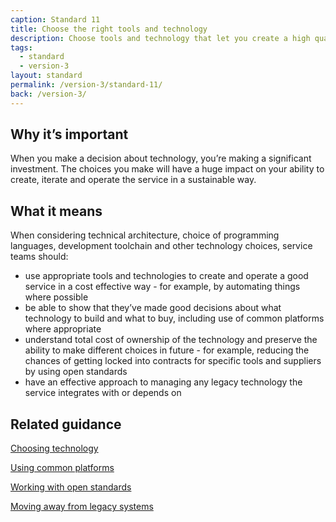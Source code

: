 ```yaml
---
caption: Standard 11
title: Choose the right tools and technology
description: Choose tools and technology that let you create a high quality service in a cost effective way. Minimise the cost of changing direction in future.
tags:
  - standard
  - version-3
layout: standard
permalink: /version-3/standard-11/
back: /version-3/
---
```


## Why it’s important

When you make a decision about technology, you’re making a significant investment. The choices you make will have a huge impact on your ability to create, iterate and operate the service in a sustainable way.

## What it means

When considering technical architecture, choice of programming languages, development toolchain and other technology choices, service teams should:

- use appropriate tools and technologies to create and operate a good service in a cost effective way - for example, by automating things where possible
- be able to show that they’ve made good decisions about what technology to build and what to buy, including use of common platforms where appropriate
- understand total cost of ownership of the technology and preserve the ability to make different choices in future - for example, reducing the chances of getting locked into contracts for specific tools and suppliers by using open standards
- have an effective approach to managing any legacy technology the service integrates with or depends on

## Related guidance

[Choosing technology](https://www.gov.uk/service-manual/technology/choosing-technology-an-introduction)

[Using common platforms](https://www.gov.uk/service-manual/technology/using-common-components)

[Working with open standards](https://www.gov.uk/service-manual/technology/working-with-open-standards)

[Moving away from legacy systems](/service-manual/technology/moving-away-from-legacy-systems)

<!-- ## Service standard points

[1\. Understand users and their needs](https://www.gov.uk/service-manual/service-standard/point-1-understand-user-needs)

[2\. Solve a whole problem for users](https://www.gov.uk/service-manual/service-standard/point-2-solve-a-whole-problem)

[3\. Provide a joined up experience across all channels](https://www.gov.uk/service-manual/service-standard/point-3-join-up-across-channels)

[4\. Make the service simple to use](https://www.gov.uk/service-manual/service-standard/point-4-make-the-service-simple-to-use)

[5\. Make sure everyone can use the service](https://www.gov.uk/service-manual/service-standard/point-5-make-sure-everyone-can-use-the-service)

[6\. Have a multidisciplinary team](https://www.gov.uk/service-manual/service-standard/point-6-have-a-multidisciplinary-team)

[7\. Use agile ways of working](https://www.gov.uk/service-manual/service-standard/point-7-use-agile-ways-of-working)

[8\. Iterate and improve frequently](https://www.gov.uk/service-manual/service-standard/point-8-iterate-and-improve-frequently)

[9\. Create a secure service which protects users’ privacy](https://www.gov.uk/service-manual/service-standard/point-9-create-a-secure-service)

[10\. Define what success looks like and publish performance data](https://www.gov.uk/service-manual/service-standard/point-10-define-success-publish-performance-data)

[11\. Choose the right tools and technology](https://www.gov.uk/service-manual/service-standard/point-11-choose-the-right-tools-and-technology)

[12\. Make new source code open](https://www.gov.uk/service-manual/service-standard/point-12-make-new-source-code-open)

[13\. Use and contribute to open standards, common components and patterns](https://www.gov.uk/service-manual/service-standard/point-13-use-common-standards-components-patterns)

[14\. Operate a reliable service](https://www.gov.uk/service-manual/service-standard/point-14-operate-a-reliable-service) -->
